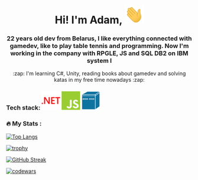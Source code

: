 <h1 align="center"> Hi! I'm Adam, <img src="https://github.com/TryToCompile/TryToCompile/blob/main/gifs/Hi.gif" height="50"></h1>
<h3 align="center"> 22 years old dev from Belarus, I like everything connected with gamedev, like to play table tennis and programming. Now I'm working in the company with RPGLE, JS and SQL DB2 on IBM system I</h3>
<p align="center"> :zap: I'm learning C#, Unity, reading books about gamedev and solving katas in my free time nowadays :zap:</p>

<h3 align="left">Tech stack: <img height="50" width="50" src="https://github.com/TryToCompile/TryToCompile/blob/main/dotnet.svg" />  <img height="50" width="50" src="https://github.com/TryToCompile/TryToCompile/blob/main/javascript.svg" /> <img height="50" width="50" src="https://github.com/TryToCompile/TryToCompile/blob/main/ibm-mini-as400.svg" /> </h3>

  ### :fire: My Stats :
  [![Top Langs](https://github-readme-stats.vercel.app/api/top-langs/?username=TryToCompile&layout=compact)](https://github.com/anuraghazra/github-readme-stats)
  
  [![trophy](https://github-profile-trophy.vercel.app/?username=TryToCompile&theme=dracula&row=3&column=4)](https://github.com/ryo-ma/github-profile-trophy)


  [![GitHub Streak](https://github-readme-streak-stats.herokuapp.com/?user=TryToCompile&theme=tokyonight_duo&fire=white)](https://git.io/streak-stats)  


  [![codewars](https://www.codewars.com/users/TryToCompile/badges/large)](https://www.codewars.com/users/TryToCompile)  

<!--
**TryToCompile/TryToCompile** is a ✨ _special_ ✨ repository because its `README.md` (this file) appears on your GitHub profile.

Here are some ideas to get you started:

- 🔭 I’m currently working on ...
- 🌱 I’m currently learning ...
- 👯 I’m looking to collaborate on ...
- 🤔 I’m looking for help with ...
- 💬 Ask me about ...
- 📫 How to reach me: ...
- 😄 Pronouns: ...
- ⚡ Fun fact: ...
-->
